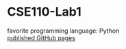 # CSE110-Lab1 #
favorite programming language: Python<br>
[published GitHub pages](https://georgetanucsd.github.io/CSE110-Lab1/)